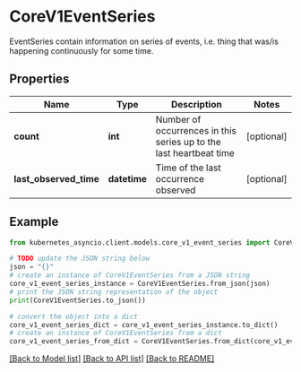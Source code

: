 # CoreV1EventSeries

EventSeries contain information on series of events, i.e. thing that was/is happening continuously for some time.

## Properties

Name | Type | Description | Notes
------------ | ------------- | ------------- | -------------
**count** | **int** | Number of occurrences in this series up to the last heartbeat time | [optional] 
**last_observed_time** | **datetime** | Time of the last occurrence observed | [optional] 

## Example

```python
from kubernetes_asyncio.client.models.core_v1_event_series import CoreV1EventSeries

# TODO update the JSON string below
json = "{}"
# create an instance of CoreV1EventSeries from a JSON string
core_v1_event_series_instance = CoreV1EventSeries.from_json(json)
# print the JSON string representation of the object
print(CoreV1EventSeries.to_json())

# convert the object into a dict
core_v1_event_series_dict = core_v1_event_series_instance.to_dict()
# create an instance of CoreV1EventSeries from a dict
core_v1_event_series_from_dict = CoreV1EventSeries.from_dict(core_v1_event_series_dict)
```
[[Back to Model list]](../README.md#documentation-for-models) [[Back to API list]](../README.md#documentation-for-api-endpoints) [[Back to README]](../README.md)


